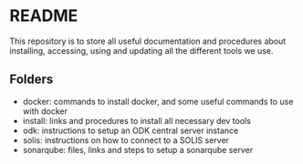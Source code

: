 # README

This repository is to store all useful documentation and procedures about installing, accessing, using and updating all the different tools we use.

## Folders

- docker: commands to install docker, and some useful commands to use with docker
- install: links and procedures to install all necessary dev tools
- odk: instructions to setup an ODK central server instance
- solis: instructions on how to connect to a SOLIS server
- sonarqube: files, links and steps to setup a sonarqube server

